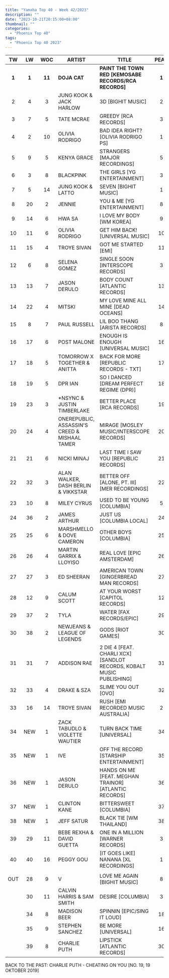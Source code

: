 ```yaml
---
title: "Yamaha Top 40 - Week 42/2023"
description: ""
date: "2023-10-21T20:15:00+08:00"
thumbnail: ""
categories:
  - "Phoenix Top 40"
tags:
  - "Phoenix Top 40 2023"
---
```

<!--more-->
|TW|LW|WOC|ARTIST|TITLE|PEAK|
|:----:|:----:|:----:|----|----|:----:|
|**1**|**1**|**11**|**DOJA CAT**|**PAINT THE TOWN RED [KEMOSABE RECORDS/RCA RECORDS]**|**1**|
|2|4|3|JUNG KOOK & JACK HARLOW|3D [BIGHIT MUSIC]|2|
|3|7|5|TATE MCRAE|GREEDY [RCA RECORDS]|3|
|4|2|10|OLIVIA RODRIGO|BAD IDEA RIGHT? [OLIVIA RODRIGO PS]|1|
|5|9|5|KENYA GRACE|STRANGERS [MAJOR RECORDINGS]|5|
|6|3|8|BLACKPINK|THE GIRLS [YG ENTERTAINMENT]|3|
|7|5|14|JUNG KOOK & LATTO|SEVEN [BIGHIT MUSIC]|1|
|8|20|2|JENNIE|YOU & ME [YG ENTERTAINMENT]|8|
|9|14|6|HWA SA|I LOVE MY BODY [WM KOREA]|9|
|10|11|6|OLIVIA RODRIGO|GET HIM BACK! [UNIVERSAL MUSIC]|10|
|11|15|4|TROYE SIVAN|GOT ME STARTED [EMI]|11|
|12|6|8|SELENA GOMEZ|SINGLE SOON [INTERSCOPE RECORDS]|3|
|13|13|7|JASON DERULO|BODY COUNT [ATLANTIC RECORDS]|13|
|14|22|4|MITSKI|MY LOVE MINE ALL MINE [DEAD OCEANS]|14|
|15|8|7|PAUL RUSSELL|LIL BOO THANG [ARISTA RECORDS]|8|
|16|17|6|POST MALONE|ENOUGH IS ENOUGH [UNIVERSAL MUSIC]|16|
|17|18|5|TOMORROW X TOGETHER & ANITTA|BACK FOR MORE [REPUBLIC RECORDS - TXT]|17|
|18|19|5|DPR IAN|SO I DANCED [DREAM PERFECT REGIME (DPR)]|18|
|19|23|3|*NSYNC & JUSTIN TIMBERLAKE|BETTER PLACE [RCA RECORDS]|19|
|20|24|4|ONEREPUBLIC, ASSASSIN'S CREED & MISHAAL TAMER|MIRAGE [MOSLEY MUSIC/INTERSCOPE RECORDS]|20|
|21|21|6|NICKI MINAJ|LAST TIME I SAW YOU [REPUBLIC RECORDS]|21|
|22|32|3|ALAN WALKER, DASH BERLIN & VIKKSTAR|BETTER OFF [ALONE, PT. III] [MER RECORDINGS]|22|
|23|10|8|MILEY CYRUS|USED TO BE YOUNG [COLUMBIA]|5|
|24|36|2|JAMES ARTHUR|JUST US [COLUMBIA LOCAL]|24|
|25|25|6|MARSHMELLO & DOVE CAMERON|OTHER BOYS [COLUMBIA]|25|
|26|26|4|MARTIN GARRIX & LLOYISO|REAL LOVE [EPIC AMSTERDAM]|26|
|27|27|3|ED SHEERAN|AMERICAN TOWN [GINGERBREAD MAN RECORDS]|27|
|28|12|9|CALUM SCOTT|AT YOUR WORST [CAPITOL RECORDS]|12|
|29|37|2|TYLA|WATER [FAX RECORDS/EPIC]|29|
|30|38|2|NEWJEANS & LEAGUE OF LEGENDS|GODS [RIOT GAMES]|30|
|31|31|7|ADDISON RAE|2 DIE 4 [FEAT. CHARLI XCX] [SANDLOT RECORDS, KOBALT MUSIC PUBLISHING]|31|
|32|33|4|DRAKE & SZA|SLIME YOU OUT [OVO]|32|
|33|16|14|TROYE SIVAN|RUSH [EMI RECORDED MUSIC AUSTRALIA]|2|
|34|NEW|1|ZACK TABUDLO & VIOLETTE WAUTIER|TURN BACK TIME [UNIVERSAL]|34|
|35|NEW|1|IVE|OFF THE RECORD [STARSHIP ENTERTAINMENT]|35|
|36|NEW|1|JASON DERULO|HANDS ON ME [FEAT. MEGHAN TRAINOR] [ATLANTIC RECORDS]|36|
|37|NEW|1|CLINTON KANE|BITTERSWEET [COLUMBIA]|37|
|38|NEW|1|JEFF SATUR|BLACK TIE [WM THAILAND]|38|
|39|29|11|BEBE REXHA & DAVID GUETTA|ONE IN A MILLION [WARNER RECORDS]|3|
|40|40|16|PEGGY GOU|[IT GOES LIKE] NANANA [XL RECORDINGS]|1|
|||||||
|OUT|28|9|V|LOVE ME AGAIN [BIGHIT MUSIC]|8|
||30|11|CALVIN HARRIS & SAM SMITH|DESIRE [COLUMBIA]|3|
||34|8|MADISON BEER|SPINNIN [EPIC/SING IT LOUD]|18|
||35|9|STEPHEN SANCHEZ|BE MORE [UNIVERSAL]|16|
||39|8|CHARLIE PUTH|LIPSTICK [ATLANTIC RECORDS]|30|

BACK TO THE PAST: CHARLIE PUTH - CHEATING ON YOU [NO. 19, 19 OKTOBER 2019]